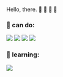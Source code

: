 Hello, there. :dog: :guitar: :musical_keyboard: :book:

### :muscle: can do:
<img src="https://img.shields.io/badge/Ruby-CC342D?style=for-the-badge&logo=ruby&logoColor=white"/> <img src="https://img.shields.io/badge/HTML-239120?style=for-the-badge&logo=html5&logoColor=white"/> <img src="https://img.shields.io/badge/CSS-239120?&style=for-the-badge&logo=css3&logoColor=white"> <img src="https://img.shields.io/badge/Ruby_on_Rails-CC0000?style=for-the-badge&logo=ruby-on-rails&logoColor=white">

### :bookmark_tabs: learning:
<img src="https://img.shields.io/badge/JavaScript-F7DF1E?style=for-the-badge&logo=javascript&logoColor=black"/>

